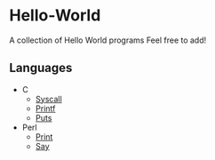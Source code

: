 # Hello-World
A collection of Hello World programs
Feel free to add!
## Languages
* C
  * [Syscall](/C/uni_hello.c)
  * [Printf](/C/printf_hello.c)
  * [Puts](/C/puts_hello.c)
* Perl
  * [Print](/Perl/print_hello.pl)
  * [Say](/Perl/say_hello.pl)
